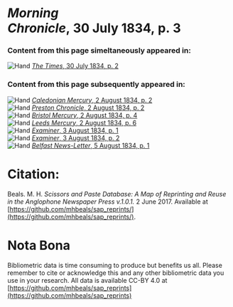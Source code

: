 # *Morning Chronicle*, 30 July 1834, p. 3  
  
### Content from this page simeltaneously appeared in:  
![Hand](http://scissorsandpaste.net/wp-content/uploads/2017/06/smallhandpointer.png) [*The Times*, 30 July 1834, p. 2](https://mhbeals.github.io/sap_html/The-Times/The-Times-30-July-1834-p-2)  
  
### Content from this page subsequently appeared in:  
![Hand](http://scissorsandpaste.net/wp-content/uploads/2017/06/smallhandpointer.png) [*Caledonian Mercury*, 2 August 1834, p. 2](https://mhbeals.github.io/sap_html/Caledonian-Mercury/Caledonian-Mercury-2-August-1834-p-2)  
![Hand](http://scissorsandpaste.net/wp-content/uploads/2017/06/smallhandpointer.png) [*Preston Chronicle*, 2 August 1834, p. 2](https://mhbeals.github.io/sap_html/Preston-Chronicle/Preston-Chronicle-2-August-1834-p-2)  
![Hand](http://scissorsandpaste.net/wp-content/uploads/2017/06/smallhandpointer.png) [*Bristol Mercury*, 2 August 1834, p. 4](https://mhbeals.github.io/sap_html/Bristol-Mercury/Bristol-Mercury-2-August-1834-p-4)  
![Hand](http://scissorsandpaste.net/wp-content/uploads/2017/06/smallhandpointer.png) [*Leeds Mercury*, 2 August 1834, p. 6](https://mhbeals.github.io/sap_html/Leeds-Mercury/Leeds-Mercury-2-August-1834-p-6)  
![Hand](http://scissorsandpaste.net/wp-content/uploads/2017/06/smallhandpointer.png) [*Examiner*, 3 August 1834, p. 1](https://mhbeals.github.io/sap_html/Examiner/Examiner-3-August-1834-p-1)  
![Hand](http://scissorsandpaste.net/wp-content/uploads/2017/06/smallhandpointer.png) [*Examiner*, 3 August 1834, p. 2](https://mhbeals.github.io/sap_html/Examiner/Examiner-3-August-1834-p-2)  
![Hand](http://scissorsandpaste.net/wp-content/uploads/2017/06/smallhandpointer.png) [*Belfast News-Letter*, 5 August 1834, p. 1](https://mhbeals.github.io/sap_html/Belfast-News-Letter/Belfast-News-Letter-5-August-1834-p-1)  


# Citation: 

Beals. M. H. *Scissors and Paste Database: A Map of Reprinting and Reuse in the Anglophone Newspaper Press v.1.0.1.* 2 June 2017. Available at [https://github.com/mhbeals/sap_reprints/](https://github.com/mhbeals/sap_reprints/). 

# Nota Bona

Bibliometric data is time consuming to produce but benefits us all. Please remember to cite or acknowledge this and any other bibliometric data you use in your research. All data is available CC-BY 4.0 at [https://github.com/mhbeals/sap_reprints](https://github.com/mhbeals/sap_reprints)